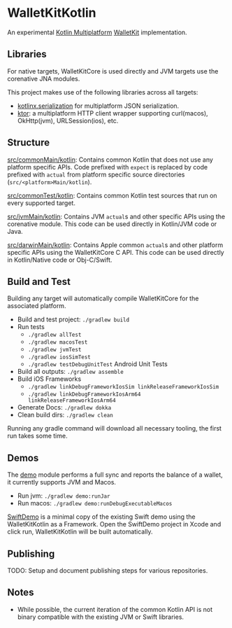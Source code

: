 # WalletKitKotlin
An experimental [Kotlin Multiplatform](https://kotl.in/multiplatform) [WalletKit](https://blockset.com/) implementation.

## Libraries

For native targets, WalletKitCore is used directly and JVM targets use the corenative JNA modules.

This project makes use of the following libraries across all targets:

- [kotlinx.serialization](https://github.com/Kotlin/kotlinx.serialization) for multiplatform JSON serialization.
- [ktor](https://github.com/ktorio/ktor/): a multiplatform HTTP client wrapper supporting curl(macos), OkHttp(jvm), URLSession(ios), etc.

## Structure

[src/commonMain/kotlin](src/commonMain/kotlin): Contains common Kotlin that does not use any platform specific APIs.
Code prefixed with `expect` is replaced by code prefixed with `actual` from platform specific source directories (`src/<platform>Main/kotlin`).

[src/commonTest/kotlin](src/commonTest/kotlin): Contains common Kotlin test sources that run on every supported target.

[src/jvmMain/kotlin](src/jvmMain/kotlin): Contains JVM `actual`s and other specific APIs using the corenative module.
This code can be used directly in Kotlin/JVM code or Java.

[src/darwinMain/kotlin](src/darwinMain/kotlin): Contains Apple common `actual`s and other platform specific APIs using the WalletKitCore C API.
This code can be used directly in Kotlin/Native code or Obj-C/Swift.

## Build and Test

Building any target will automatically compile WalletKitCore for the associated platform.

* Build and test project: `./gradlew build`
* Run tests
  * `./gradlew allTest`
  * `./gradlew macosTest`
  * `./gradlew jvmTest`
  * `./gradlew iosSimTest`
  * `./gradlew testDebugUnitTest` Android Unit Tests
* Build all outputs: `./gradlew assemble`
* Build iOS Frameworks
  * `./gradlew linkDebugFrameworkIosSim linkReleaseFrameworkIosSim`
  * `./gradlew linkDebugFrameworkIosArm64 linkReleaseFrameworkIosArm64`
* Generate Docs: `./gradlew dokka`
* Clean build dirs: `./gradlew clean`

Running any gradle command will download all necessary tooling, the first run takes some time.

## Demos

The [demo](demo) module performs a full sync and reports the balance of a wallet, it currently supports JVM and Macos.

* Run jvm: `./gradlew demo:runJar`
* Run macos: `./gradlew demo:runDebugExecutableMacos`


[SwiftDemo](SwiftDemo) is a minimal copy of the existing Swift demo using the WalletKitKotlin as a Framework.
Open the SwiftDemo project in Xcode and click run, WalletKitKotlin will be built automatically.

## Publishing

TODO: Setup and document publishing steps for various repositories.

## Notes

- While possible, the current iteration of the common Kotlin API is not binary compatible with the existing JVM or Swift libraries.
